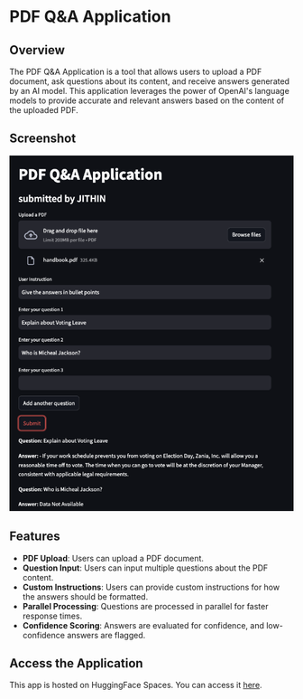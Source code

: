 # PDF Q&A Application

## Overview

The PDF Q&A Application is a tool that allows users to upload a PDF document, ask questions about its content, and receive answers generated by an AI model. This application leverages the power of OpenAI's language models to provide accurate and relevant answers based on the content of the uploaded PDF.

## Screenshot
![Screenshot of the Application](images/screenshot.png)

## Features

- **PDF Upload**: Users can upload a PDF document.
- **Question Input**: Users can input multiple questions about the PDF content.
- **Custom Instructions**: Users can provide custom instructions for how the answers should be formatted.
- **Parallel Processing**: Questions are processed in parallel for faster response times.
- **Confidence Scoring**: Answers are evaluated for confidence, and low-confidence answers are flagged.

## Access the Application

This app is hosted on HuggingFace Spaces. You can access it [here](https://huggingface.co/spaces/JithinVijayDazz/pdf-qna).
